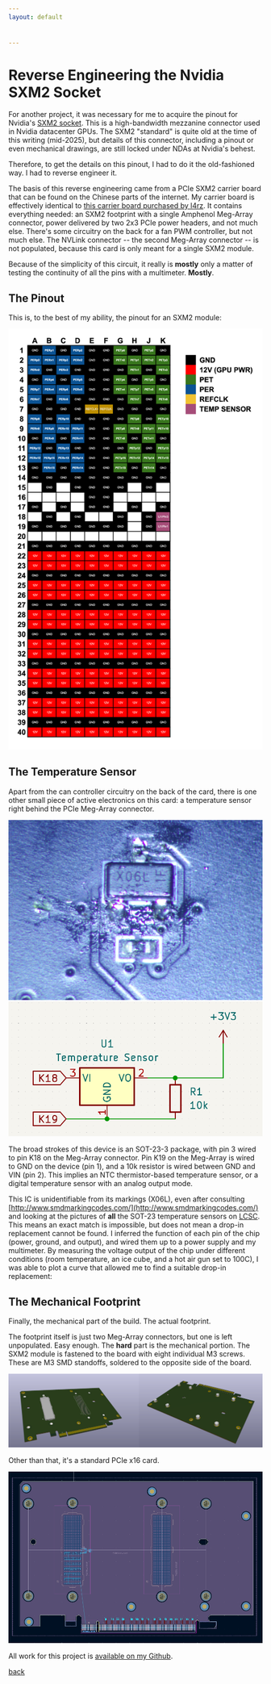 ```yaml
---
layout: default


---
```


# Reverse Engineering the Nvidia SXM2 Socket

For another project, it was necessary for me to acquire the pinout for Nvidia's [SXM2 socket](https://en.wikipedia.org/wiki/SXM_(socket)). This is a high-bandwidth mezzanine connector used in Nvidia datacenter GPUs. The SXM2 "standard" is quite old at the time of this writing (mid-2025), but details of this connector, including a pinout or even mechanical drawings, are still locked under NDAs at Nvidia's behest.

Therefore, to get the details on this pinout, I had to do it the old-fashioned way. I had to reverse engineer it.

The basis of this reverse engineering came from a PCIe SXM2 carrier board that can be found on the Chinese parts of the internet. My carrier board is effectively identical to [this carrier board purchased by l4rz](https://l4rz.net/running-nvidia-sxm-gpus-in-consumer-pcs/). It contains everything needed: an SXM2 footprint with a single Amphenol Meg-Array connector, power delivered by two 2x3 PCIe power headers, and not much else. There's some circuitry on the back for a fan PWM controller, but not much else. The NVLink connector -- the second Meg-Array connector -- is not populated, because this card is only meant for a single SXM2 module.

Because of the simplicity of this circuit, it really is __mostly__ only a matter of testing the continuity of all the pins with a multimeter. __Mostly__.

## The Pinout

This is, to the best of my ability, the pinout for an SXM2 module:

![Graphic of the SXM2 pinout](/images/SXM2Pinout.png)

## The Temperature Sensor

Apart from the can controller circuitry on the back of the card, there is one other small piece of active electronics on this card: a temperature sensor right behind the PCIe Meg-Array connector. 

![The Temperature Sensor Chip](/images/TempSensorChip.jpg)
![Schematic of the Temperature Sensor](/images/TempSensorSch.png)

The broad strokes of this device is an SOT-23-3 package, with pin 3 wired to pin K18 on the Meg-Array connector. Pin K19 on the Meg-Array is wired to GND on the device (pin 1), and a 10k resistor is wired between GND and VIN (pin 2). This implies an NTC thermistor-based temperature sensor, or a digital temperature sensor with an analog output mode. 

This IC is unidentifiable from its markings (X06L), even after consulting [http://www.smdmarkingcodes.com/](http://www.smdmarkingcodes.com/) and looking at the pictures of __all__ the SOT-23 temperature sensors on [LCSC](https://www.lcsc.com/). This means an exact match is impossible, but does not mean a drop-in replacement cannot be found. I inferred the function of each pin of the chip (power, ground, and output), and wired them up to a power supply and my multimeter. By measuring the voltage output of the chip under different conditions (room temperature, an ice cube, and a hot air gun set to 100C), I was able to plot a curve that allowed me to find a suitable drop-in replacement:


## The Mechanical Footprint

Finally, the mechanical part of the build. The actual footprint.

The footprint itself is just two Meg-Array connectors, but one is left unpopulated. Easy enough. The __hard__ part is the mechanical portion. The SXM2 module is fastened to the board with eight individual M3 screws. These are M3 SMD standoffs, soldered to the opposite side of the board.

![Render of the board, both sides](/images/SXM2Render.png)

Other than that, it's a standard PCIe x16 card.

![board in KiCad](/images/SXM2Board.png)

All work for this project is [available on my Github](https://github.com/bbenchoff/SXM2toPCIe).

[back](../)
